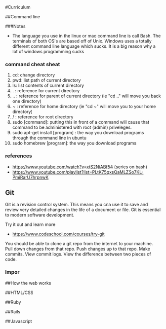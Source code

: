 #Curriculum

##Command line

###Notes
  - The language you use in the linux or mac command line is call Bash. The terminals of both OS's are based off of Unix. Windows uses a totally different command line language which sucks. It is a big reason why a lot of windows programming sucks
  ### command cheat sheat
  1. cd: change directory 
  2. pwd: list path of current directory
  3. ls: list contents of current directory
  4. . : reference for current directory
  5. .. : reference for parent of current directory (ie "cd .." will move you back one directory)
  6. ~ : reference for home directory (ie "cd ~" will move you to your home directory)
  7. / : reference for root directory
  8. sudo [command]: putting this in front of a command will cause that command to be administered with root (admin) priveleges. 
  9. sudo apt-get install [program] : the way you download programs through the command line in ubuntu
  10. sudo homebrew [program]: the way you download programs
  
  ### references 
  - https://www.youtube.com/watch?v=xtS2NiABf54 (series on bash)
  - https://www.youtube.com/playlist?list=PLtK75qxsQaMLZSo7KL-PmiRarU7hrpnwK

## Git

Git is a revision control system. This means you cna use it to save and review very detailed changes in the life of a document or file. Git is essential to modern software development.

Try it out and learn more 
- https://www.codeschool.com/courses/try-git

You should be able to clone a git repo from the internet to your machine. Pull down changes from that repo. Push changes up to that repo. Make commits. View commit logs. View the difference between two pieces of code.

### Impor
##How the web works

##HTML/CSS

##Ruby

##Rails

##Javascript
